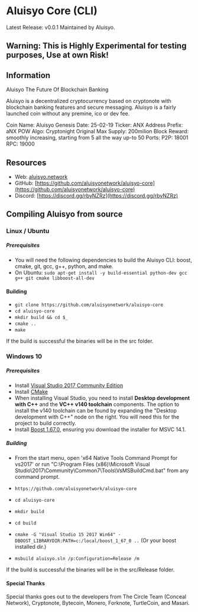 # Aluisyo Core (CLI)
Latest Release: v0.0.1
Maintained by Aluisyo.

## Warning: This is Highly Experimental for testing purposes, Use at own Risk!

## Information
Aluisyo
The Future Of Blockchain Banking

Aluisyo is a decentralized cryptocurrency based on cryptonote with blockchain banking features and secure messaging.
Aluisyo is a fairly launched coin without any premine, ico or dev fee.

Coin Name: Aluisyo
Genesis Date: 25-02-19
Ticker: ANX
Address Prefix: aNX
POW Algo: Cryptonight Original
Max Supply: 200milion
Block Reward: smoothly increasing, starting from 5 all the way up-to 50
Ports:
P2P: 18001
RPC: 19000


## Resources
- Web: [aluisyo.network](https://aluisyo.network/)
- GitHub: [https://github.com/aluisyonetwork/aluisyo-core](https://github.com/aluisyonetwork/aluisyo-core)
- Discord: [https://discord.gg/rbyNZRz](https://discord.gg/rbyNZRz)

## Compiling Aluisyo from source

### Linux / Ubuntu

##### Prerequisites

- You will need the following dependencies to build the Aluisyo CLI: boost, cmake, git, gcc, g++, python, and make.
- On Ubuntu: `sudo apt-get install -y build-essential python-dev gcc g++ git cmake libboost-all-dev`

#### Building

- `git clone https://github.com/aluisyonetwork/aluisyo-core`
- `cd aluisyo-core`
- `mkdir build && cd $_`
- `cmake ..`
- `make`

If the build is successful the binaries will be in the src folder.

### Windows 10

##### Prerequisites

- Install [Visual Studio 2017 Community Edition](https://www.visualstudio.com/thank-you-downloading-visual-studio/?sku=Community&rel=15&page=inlineinstall)
- Install [CMake](https://cmake.org/download/)
- When installing Visual Studio, you need to install **Desktop development with C++** and the **VC++ v140 toolchain** components. The option to install the v140 toolchain can be found by expanding the "Desktop development with C++" node on the right. You will need this for the project to build correctly.
- Install [Boost 1.67.0](https://boost.teeks99.com/bin/1.67.0/), ensuring you download the installer for MSVC 14.1.

##### Building

- From the start menu, open 'x64 Native Tools Command Prompt for vs2017' or run "C:\Program Files (x86)\Microsoft Visual Studio\2017\Community\Common7\Tools\VsMSBuildCmd.bat" from any command prompt.

- `https://github.com/aluisyonetwork/aluisyo-core`
- `cd aluisyo-core`
- `mkdir build`
- `cd build`
- `cmake -G "Visual Studio 15 2017 Win64" -DBOOST_LIBRARYDIR:PATH=c:/local/boost_1_67_0 ..` (Or your boost installed dir.)
- `msbuild aluisyo.sln /p:Configuration=Release /m`

If the build is successful the binaries will be in the src/Release folder.

#### Special Thanks
Special thanks goes out to the developers from The Circle Team (Conceal Network), Cryptonote, Bytecoin, Monero, Forknote, TurtleCoin, and Masari.
